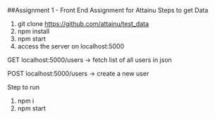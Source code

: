 ##Assignment 1 - Front End Assignment for Attainu
Steps to get Data 
1. git clone https://github.com/attainu/test_data
2. npm install
3. npm start
4. access the server on localhost:5000

GET localhost:5000/users -> fetch list of all users in json

POST localhost:5000/users -> create a new user

Step to run 
1. npm i 
2. npm start